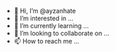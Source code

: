 - 👋 Hi, I’m @ayzanhate
- 👀 I’m interested in ...
- 🌱 I’m currently learning ...
- 💞️ I’m looking to collaborate on ...
- 📫 How to reach me ...

<!---
ayzanhate/ayzanhate is a ✨ special ✨ repository because its `README.md` (this file) appears on your GitHub profile.
You can click the Preview link to take a look at your changes.
--->
